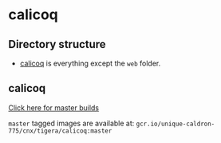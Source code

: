 # calicoq 

## Directory structure

* [calicoq](#calicoq) is everything except the `web` folder.

## calicoq

[Click here for master builds](https://wavetank.tigera.io/view/CNX%20%28master%29/job/cnx-st-build-calicoq-private-branches/job/master/)

`master` tagged images are available at: `gcr.io/unique-caldron-775/cnx/tigera/calicoq:master`

